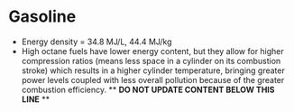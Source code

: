 Gasoline
========

* Energy density = 34.8 MJ/L, 44.4 MJ/kg
* High octane fuels have lower energy content, but they allow for higher compression ratios (means less space in a cylinder on its combustion stroke) which results in a higher cylinder temperature, bringing greater power levels coupled with less overall pollution because of the greater combustion efficiency.
** **DO NOT UPDATE CONTENT BELOW THIS LINE** **


